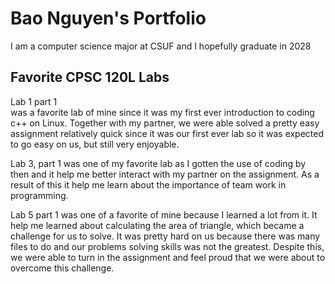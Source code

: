 # Bao Nguyen's Portfolio


I am a computer science major at CSUF and I hopefully graduate in 2028 

## Favorite CPSC 120L Labs  

Lab 1 part 1  
was a favorite lab of mine since it was my first ever introduction to coding c++ on Linux. Together with my partner, we were able solved a pretty easy assignment relatively quick since it was our first ever lab so it was expected to go easy on us, but still very enjoyable.
 
 Lab 3, part 1 
 was one of my favorite lab as I gotten the use of coding by then and it help me better interact with my partner on the assignment. As a result of this it help me learn about the importance of team work in programming. 

 Lab 5 part 1 
 was one of a favorite of mine because I learned a lot from it. It help me learned about calculating the area of triangle, which became a challenge for us to solve. It was pretty hard on us because there was many files to do and our problems solving skills was not the greatest. Despite this, we were able to turn in the assignment and feel proud that we were about to overcome this challenge.  